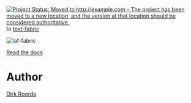 [![Project Status: Moved to http://example.com – The project has been moved to a new location, and the version at that location should be considered authoritative.](https://www.repostatus.org/badges/latest/moved.svg)](https://www.repostatus.org/#moved) to [text-fabric](https://github.com/annotation/text-fabric)

![laf-fabric](https://raw.github.com/Dans-labs/laf-fabric/master/docs/files/logo.png)

[Read the docs](http://laf-fabric.readthedocs.org/en/latest/)

# Author

[Dirk Roorda](https://github.com/dirkroorda)

